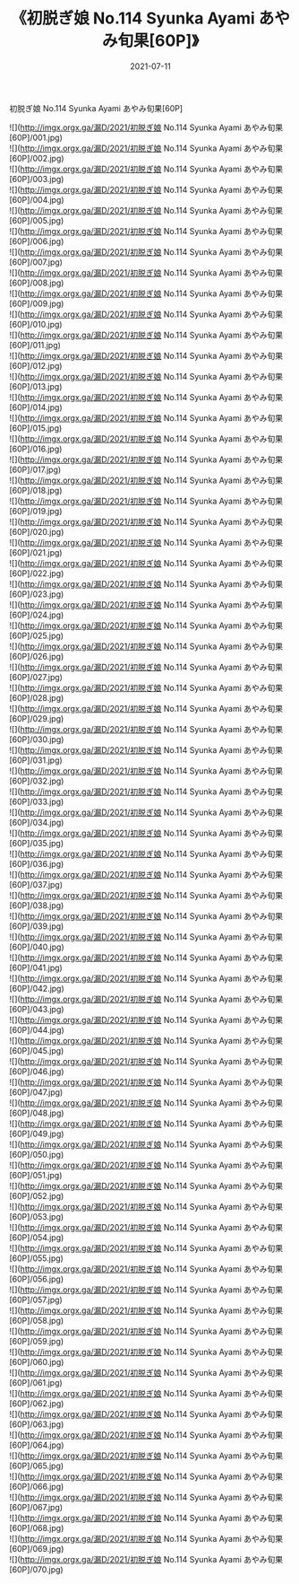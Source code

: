 ﻿---
layout: post
title:  《初脱ぎ娘 No.114 Syunka Ayami あやみ旬果[60P]》
date:   2021-07-11
img: http://imgx.orgx.ga/漏D/2021/初脱ぎ娘 No.114 Syunka Ayami あやみ旬果[60P]/000.jpg
categories: [美女, 清纯, 唯美]
---

初脱ぎ娘 No.114 Syunka Ayami あやみ旬果[60P]

  ![](http://imgx.orgx.ga/漏D/2021/初脱ぎ娘 No.114 Syunka Ayami あやみ旬果[60P]/001.jpg) <br> ![](http://imgx.orgx.ga/漏D/2021/初脱ぎ娘 No.114 Syunka Ayami あやみ旬果[60P]/002.jpg) <br> ![](http://imgx.orgx.ga/漏D/2021/初脱ぎ娘 No.114 Syunka Ayami あやみ旬果[60P]/003.jpg) <br> ![](http://imgx.orgx.ga/漏D/2021/初脱ぎ娘 No.114 Syunka Ayami あやみ旬果[60P]/004.jpg) <br> ![](http://imgx.orgx.ga/漏D/2021/初脱ぎ娘 No.114 Syunka Ayami あやみ旬果[60P]/005.jpg) <br> ![](http://imgx.orgx.ga/漏D/2021/初脱ぎ娘 No.114 Syunka Ayami あやみ旬果[60P]/006.jpg) <br> ![](http://imgx.orgx.ga/漏D/2021/初脱ぎ娘 No.114 Syunka Ayami あやみ旬果[60P]/007.jpg) <br> ![](http://imgx.orgx.ga/漏D/2021/初脱ぎ娘 No.114 Syunka Ayami あやみ旬果[60P]/008.jpg) <br> ![](http://imgx.orgx.ga/漏D/2021/初脱ぎ娘 No.114 Syunka Ayami あやみ旬果[60P]/009.jpg) <br> ![](http://imgx.orgx.ga/漏D/2021/初脱ぎ娘 No.114 Syunka Ayami あやみ旬果[60P]/010.jpg) <br> ![](http://imgx.orgx.ga/漏D/2021/初脱ぎ娘 No.114 Syunka Ayami あやみ旬果[60P]/011.jpg) <br> ![](http://imgx.orgx.ga/漏D/2021/初脱ぎ娘 No.114 Syunka Ayami あやみ旬果[60P]/012.jpg) <br> ![](http://imgx.orgx.ga/漏D/2021/初脱ぎ娘 No.114 Syunka Ayami あやみ旬果[60P]/013.jpg) <br> ![](http://imgx.orgx.ga/漏D/2021/初脱ぎ娘 No.114 Syunka Ayami あやみ旬果[60P]/014.jpg) <br> ![](http://imgx.orgx.ga/漏D/2021/初脱ぎ娘 No.114 Syunka Ayami あやみ旬果[60P]/015.jpg) <br> ![](http://imgx.orgx.ga/漏D/2021/初脱ぎ娘 No.114 Syunka Ayami あやみ旬果[60P]/016.jpg) <br> ![](http://imgx.orgx.ga/漏D/2021/初脱ぎ娘 No.114 Syunka Ayami あやみ旬果[60P]/017.jpg) <br> ![](http://imgx.orgx.ga/漏D/2021/初脱ぎ娘 No.114 Syunka Ayami あやみ旬果[60P]/018.jpg) <br> ![](http://imgx.orgx.ga/漏D/2021/初脱ぎ娘 No.114 Syunka Ayami あやみ旬果[60P]/019.jpg) <br> ![](http://imgx.orgx.ga/漏D/2021/初脱ぎ娘 No.114 Syunka Ayami あやみ旬果[60P]/020.jpg) <br> ![](http://imgx.orgx.ga/漏D/2021/初脱ぎ娘 No.114 Syunka Ayami あやみ旬果[60P]/021.jpg) <br> ![](http://imgx.orgx.ga/漏D/2021/初脱ぎ娘 No.114 Syunka Ayami あやみ旬果[60P]/022.jpg) <br> ![](http://imgx.orgx.ga/漏D/2021/初脱ぎ娘 No.114 Syunka Ayami あやみ旬果[60P]/023.jpg) <br> ![](http://imgx.orgx.ga/漏D/2021/初脱ぎ娘 No.114 Syunka Ayami あやみ旬果[60P]/024.jpg) <br> ![](http://imgx.orgx.ga/漏D/2021/初脱ぎ娘 No.114 Syunka Ayami あやみ旬果[60P]/025.jpg) <br> ![](http://imgx.orgx.ga/漏D/2021/初脱ぎ娘 No.114 Syunka Ayami あやみ旬果[60P]/026.jpg) <br> ![](http://imgx.orgx.ga/漏D/2021/初脱ぎ娘 No.114 Syunka Ayami あやみ旬果[60P]/027.jpg) <br> ![](http://imgx.orgx.ga/漏D/2021/初脱ぎ娘 No.114 Syunka Ayami あやみ旬果[60P]/028.jpg) <br> ![](http://imgx.orgx.ga/漏D/2021/初脱ぎ娘 No.114 Syunka Ayami あやみ旬果[60P]/029.jpg) <br> ![](http://imgx.orgx.ga/漏D/2021/初脱ぎ娘 No.114 Syunka Ayami あやみ旬果[60P]/030.jpg) <br> ![](http://imgx.orgx.ga/漏D/2021/初脱ぎ娘 No.114 Syunka Ayami あやみ旬果[60P]/031.jpg) <br> ![](http://imgx.orgx.ga/漏D/2021/初脱ぎ娘 No.114 Syunka Ayami あやみ旬果[60P]/032.jpg) <br> ![](http://imgx.orgx.ga/漏D/2021/初脱ぎ娘 No.114 Syunka Ayami あやみ旬果[60P]/033.jpg) <br> ![](http://imgx.orgx.ga/漏D/2021/初脱ぎ娘 No.114 Syunka Ayami あやみ旬果[60P]/034.jpg) <br> ![](http://imgx.orgx.ga/漏D/2021/初脱ぎ娘 No.114 Syunka Ayami あやみ旬果[60P]/035.jpg) <br> ![](http://imgx.orgx.ga/漏D/2021/初脱ぎ娘 No.114 Syunka Ayami あやみ旬果[60P]/036.jpg) <br> ![](http://imgx.orgx.ga/漏D/2021/初脱ぎ娘 No.114 Syunka Ayami あやみ旬果[60P]/037.jpg) <br> ![](http://imgx.orgx.ga/漏D/2021/初脱ぎ娘 No.114 Syunka Ayami あやみ旬果[60P]/038.jpg) <br> ![](http://imgx.orgx.ga/漏D/2021/初脱ぎ娘 No.114 Syunka Ayami あやみ旬果[60P]/039.jpg) <br> ![](http://imgx.orgx.ga/漏D/2021/初脱ぎ娘 No.114 Syunka Ayami あやみ旬果[60P]/040.jpg) <br> ![](http://imgx.orgx.ga/漏D/2021/初脱ぎ娘 No.114 Syunka Ayami あやみ旬果[60P]/041.jpg) <br> ![](http://imgx.orgx.ga/漏D/2021/初脱ぎ娘 No.114 Syunka Ayami あやみ旬果[60P]/042.jpg) <br> ![](http://imgx.orgx.ga/漏D/2021/初脱ぎ娘 No.114 Syunka Ayami あやみ旬果[60P]/043.jpg) <br> ![](http://imgx.orgx.ga/漏D/2021/初脱ぎ娘 No.114 Syunka Ayami あやみ旬果[60P]/044.jpg) <br> ![](http://imgx.orgx.ga/漏D/2021/初脱ぎ娘 No.114 Syunka Ayami あやみ旬果[60P]/045.jpg) <br> ![](http://imgx.orgx.ga/漏D/2021/初脱ぎ娘 No.114 Syunka Ayami あやみ旬果[60P]/046.jpg) <br> ![](http://imgx.orgx.ga/漏D/2021/初脱ぎ娘 No.114 Syunka Ayami あやみ旬果[60P]/047.jpg) <br> ![](http://imgx.orgx.ga/漏D/2021/初脱ぎ娘 No.114 Syunka Ayami あやみ旬果[60P]/048.jpg) <br> ![](http://imgx.orgx.ga/漏D/2021/初脱ぎ娘 No.114 Syunka Ayami あやみ旬果[60P]/049.jpg) <br> ![](http://imgx.orgx.ga/漏D/2021/初脱ぎ娘 No.114 Syunka Ayami あやみ旬果[60P]/050.jpg) <br> ![](http://imgx.orgx.ga/漏D/2021/初脱ぎ娘 No.114 Syunka Ayami あやみ旬果[60P]/051.jpg) <br> ![](http://imgx.orgx.ga/漏D/2021/初脱ぎ娘 No.114 Syunka Ayami あやみ旬果[60P]/052.jpg) <br> ![](http://imgx.orgx.ga/漏D/2021/初脱ぎ娘 No.114 Syunka Ayami あやみ旬果[60P]/053.jpg) <br> ![](http://imgx.orgx.ga/漏D/2021/初脱ぎ娘 No.114 Syunka Ayami あやみ旬果[60P]/054.jpg) <br> ![](http://imgx.orgx.ga/漏D/2021/初脱ぎ娘 No.114 Syunka Ayami あやみ旬果[60P]/055.jpg) <br> ![](http://imgx.orgx.ga/漏D/2021/初脱ぎ娘 No.114 Syunka Ayami あやみ旬果[60P]/056.jpg) <br> ![](http://imgx.orgx.ga/漏D/2021/初脱ぎ娘 No.114 Syunka Ayami あやみ旬果[60P]/057.jpg) <br> ![](http://imgx.orgx.ga/漏D/2021/初脱ぎ娘 No.114 Syunka Ayami あやみ旬果[60P]/058.jpg) <br> ![](http://imgx.orgx.ga/漏D/2021/初脱ぎ娘 No.114 Syunka Ayami あやみ旬果[60P]/059.jpg) <br> ![](http://imgx.orgx.ga/漏D/2021/初脱ぎ娘 No.114 Syunka Ayami あやみ旬果[60P]/060.jpg) <br> ![](http://imgx.orgx.ga/漏D/2021/初脱ぎ娘 No.114 Syunka Ayami あやみ旬果[60P]/061.jpg) <br> ![](http://imgx.orgx.ga/漏D/2021/初脱ぎ娘 No.114 Syunka Ayami あやみ旬果[60P]/062.jpg) <br> ![](http://imgx.orgx.ga/漏D/2021/初脱ぎ娘 No.114 Syunka Ayami あやみ旬果[60P]/063.jpg) <br> ![](http://imgx.orgx.ga/漏D/2021/初脱ぎ娘 No.114 Syunka Ayami あやみ旬果[60P]/064.jpg) <br> ![](http://imgx.orgx.ga/漏D/2021/初脱ぎ娘 No.114 Syunka Ayami あやみ旬果[60P]/065.jpg) <br> ![](http://imgx.orgx.ga/漏D/2021/初脱ぎ娘 No.114 Syunka Ayami あやみ旬果[60P]/066.jpg) <br> ![](http://imgx.orgx.ga/漏D/2021/初脱ぎ娘 No.114 Syunka Ayami あやみ旬果[60P]/067.jpg) <br> ![](http://imgx.orgx.ga/漏D/2021/初脱ぎ娘 No.114 Syunka Ayami あやみ旬果[60P]/068.jpg) <br> ![](http://imgx.orgx.ga/漏D/2021/初脱ぎ娘 No.114 Syunka Ayami あやみ旬果[60P]/069.jpg) <br> ![](http://imgx.orgx.ga/漏D/2021/初脱ぎ娘 No.114 Syunka Ayami あやみ旬果[60P]/070.jpg) <br>